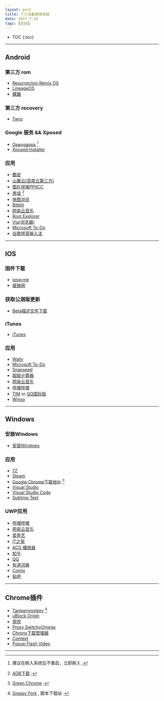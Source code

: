 ```yaml
---
layout: post
title: 个人设备使用总结
date: 2017-7-24
tags: [总结]
---
```


* TOC
{:toc}

---

## Android
### 第三方 rom
+ [Resurrection Remix OS](https://sourceforge.net/projects/resurrectionremix/files/?source=navbar)
+ [LineageOS](https://download.lineageos.org)
+ [魔趣](https://download.mokeedev.com)

### 第三方 recovery
+ [Twrp](https://twrp.me/Devices/)

### Google 服务 && Xposed
+ [Opengapps](http://opengapps.org/) [^1]
+ [Xposed Installer](http://repo.xposed.info/module/de.robv.android.xposed.installer)

[^1]: 建议在刷入系统后不重启，立即刷入 ;

### 应用
+ [酷安](https://www.coolapk.com/apk/com.coolapk.market?from=navbar)
+ [山寨云(百度云第三方)](http://www.52pojie.cn/forum.php?mod=viewthread&tid=569917&page=1&authorid=402736)
+ [图片拼接PPIICC](https://www.coolapk.com/apk/bos.consoar.imagestitch)
+ [黑域](https://www.coolapk.com/apk/me.piebridge.brevent) [^2]
+ [快图浏览](https://www.coolapk.com/apk/com.alensw.PicFolder)
+ [Bilibili](https://www.coolapk.com/apk/tv.danmaku.bili)
+ [网易云音乐](https://www.coolapk.com/apk/com.netease.cloudmusic)
+ [Root Explorer](https://www.coolapk.com/apk/com.speedsoftware.rootexplorer)
+ [Via(浏览器)](https://www.coolapk.com/apk/mark.via)
+ [Microsoft To-Do](https://www.coolapk.com/apk/com.microsoft.todos)
+ [谷歌拼音输入法](https://www.coolapk.com/apk/com.google.android.inputmethod.pinyin)

[^2]: [ADB下载](https://developer.android.google.cn/studio/releases/platform-tools.html) ;

---

## IOS
### 固件下载
+ [ipsw.me](https://ipsw.me/)
+ [威锋网](http://act.feng.com/wetools/index.php?r=iosRom/index)

### 获取公测版更新
+ [Beta描述文件下载](https://beta.apple.com/sp/zh/betaprogram/)

### iTunes
+ [iTunes](https://www.apple.com/itunes/download/)

### 应用
+ [Wally](https://itunes.apple.com/cn/app/wally-smart-personal-finance/id610314677?mt=8)
+ [Microsoft To-Do](https://itunes.apple.com/cn/app/microsoft-to-do/id1212616790?mt=8)
+ [Snapseed](https://itunes.apple.com/cn/app/snapseed/id439438619?mt=8)
+ [超级计算器](https://itunes.apple.com/cn/app/%E8%B6%85%E7%BA%A7%E8%AE%A1%E7%AE%97%E5%99%A8-%E4%BD%A0%E9%9A%8F%E8%BA%AB%E7%9A%84%E6%95%B0%E5%AD%A6%E5%A5%BD%E5%B8%AE%E6%89%8B/id1130826879?mt=8)
+ [网易云音乐](https://itunes.apple.com/cn/app/%E7%BD%91%E6%98%93%E4%BA%91%E9%9F%B3%E4%B9%90/id590338362?mt=8)
+ [哔哩哔哩](https://itunes.apple.com/cn/app/%E5%93%94%E5%93%A9%E5%93%94%E5%93%A9-%E5%BC%B9%E5%B9%95%E7%95%AA%E5%89%A7%E7%9B%B4%E6%92%AD%E9%AB%98%E6%B8%85%E8%A7%86%E9%A2%91/id736536022?mt=8)
+ [TIM](https://itunes.apple.com/cn/app/tim-%E8%BD%BB%E8%81%8A%E7%9A%84qq-%E6%9B%B4%E6%96%B9%E4%BE%BF%E5%8A%9E%E5%85%AC/id1175213887?mt=8) or [QQ国际版](https://itunes.apple.com/cn/app/qq%E5%9B%BD%E9%99%85%E7%89%88/id710380093?mt=8)
+ [Wingy](https://itunes.apple.com/cn/app/wingy-http-s-socks5-proxy-utility/id1178584911?mt=8)

---

## Windows
### 安装Windows
+ [安装Windows](https://aleng-zhang.github.io/2017/07/15/%E5%AE%89%E8%A3%85Windows/)

### 应用
+ [7Z](http://www.7-zip.org/)
+ [Steam](http://store.steampowered.com/about/)
+ [Google Chrome下载地址](https://api.shuax.com/tools/getchrome) [^3]
+ [Visual Studio](https://www.visualstudio.com/zh-hans/)
+ [Visual Studio Code](https://code.visualstudio.com/)
+ [Sublime Text](https://www.sublimetext.com/3)

[^3]: [Green Chrome](https://shuax.com/portfolio/greenchrome/) ;

### UWP应用
+ [哔哩哔哩](https://www.microsoft.com/zh-cn/store/p/%E5%93%94%E5%93%A9%E5%93%94%E5%93%A9%E5%8A%A8%E7%94%BB/9nblggh5q5fv)
+ [网易云音乐](https://www.microsoft.com/zh-cn/store/p/%E7%BD%91%E6%98%93%E4%BA%91%E9%9F%B3%E4%B9%90uwp/9nblggh6g0jf)
+ [爱奇艺](https://www.microsoft.com/zh-cn/store/p/%E7%88%B1%E5%A5%87%E8%89%BA/9nblggh5wxnw)
+ [IT之家](https://www.microsoft.com/zh-cn/store/p/it%E4%B9%8B%E5%AE%B6/9wzdncrfj3qd)
+ [ACG 播放器](https://www.microsoft.com/zh-cn/store/p/acg-%E6%92%AD%E6%94%BE%E5%99%A8/9nblggh698c7)
+ [知乎](https://www.microsoft.com/zh-cn/store/p/%E7%9F%A5%E4%B9%8E-%E4%B8%8E%E4%B8%96%E7%95%8C%E5%88%86%E4%BA%AB%E4%BD%A0%E7%9A%84%E7%9F%A5%E8%AF%86-%E7%BB%8F%E9%AA%8C%E5%92%8C%E8%A7%81%E8%A7%A3/9nblggh4mkb0)
+ [QQ](https://www.microsoft.com/zh-cn/store/p/qq/9wzdncrfj1ps)
+ [有道词典](https://www.microsoft.com/zh-cn/store/p/%E6%9C%89%E9%81%93%E8%AF%8D%E5%85%B8/9wzdncrfhvzz)
+ [Comix](https://www.microsoft.com/zh-cn/store/p/comix/9wzdncrfjb0d)
+ [贴吧](https://www.microsoft.com/zh-cn/store/p/%E8%B4%B4%E5%90%A7/9wzdncrfhvj5)

---

## Chrome插件
+ [Tampermonkey](https://chrome.google.com/webstore/detail/tampermonkey/dhdgffkkebhmkfjojejmpbldmpobfkfo?utm_source=chrome-app-launcher-info-dialog) [^4]
+ [uBlock Origin](https://chrome.google.com/webstore/detail/ublock-origin/cjpalhdlnbpafiamejdnhcphjbkeiagm?utm_source=chrome-app-launcher-info-dialog)
+ [简悦](https://chrome.google.com/webstore/detail/simpread-reader-view/ijllcpnolfcooahcekpamkbidhejabll?utm_source=chrome-app-launcher-info-dialog)
+ [Proxy SwitchyOmega](https://chrome.google.com/webstore/detail/proxy-switchyomega/padekgcemlokbadohgkifijomclgjgif?utm_source=chrome-app-launcher-info-dialog)
+ [Chrono下载管理器](https://chrome.google.com/webstore/detail/chrono-download-manager/mciiogijehkdemklbdcbfkefimifhecn?utm_source=chrome-app-launcher-info-dialog)
+ [Context](https://chrome.google.com/webstore/detail/context/aalnjolghjkkogicompabhhbbkljnlka?utm_source=chrome-app-launcher-info-dialog)
+ [Popup Flash Video](https://chrome.google.com/webstore/detail/popup-flash-video/hiiiompmigddkinbjjnacfjeodhipcah?utm_source=chrome-app-launcher-info-dialog)

[^4]: [Greasy Fork](https://greasyfork.org/zh-CN) , 脚本下载站 .

---